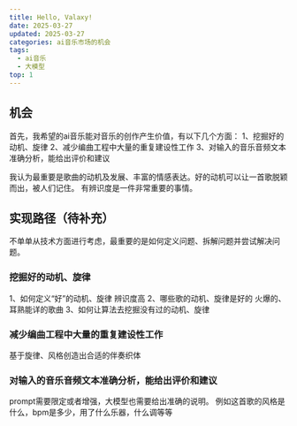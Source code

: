 ```yaml
---
title: Hello, Valaxy!
date: 2025-03-27
updated: 2025-03-27
categories: ai音乐市场的机会
tags:
  - ai音乐
  - 大模型
top: 1
---
```


## 机会
首先，我希望的ai音乐能对音乐的创作产生价值，有以下几个方面：
1、挖掘好的动机、旋律
2、减少编曲工程中大量的重复建设性工作
3、对输入的音乐音频文本准确分析，能给出评价和建议

我认为最重要是歌曲的动机及发展、丰富的情感表达。好的动机可以让一首歌脱颖而出，被人们记住。
有辨识度是一件非常重要的事情。

## 实现路径（待补充）
不单单从技术方面进行考虑，最重要的是如何定义问题、拆解问题并尝试解决问题。
### 挖掘好的动机、旋律
1、如何定义“好”的动机、旋律
辨识度高
2、哪些歌的动机、旋律是好的
火爆的、耳熟能详的歌曲
3、如何让算法去挖掘没有过的动机、旋律
### 减少编曲工程中大量的重复建设性工作
基于旋律、风格创造出合适的伴奏织体

### 对输入的音乐音频文本准确分析，能给出评价和建议
prompt需要限定或者增强，大模型也需要给出准确的说明。
例如这首歌的风格是什么，bpm是多少，用了什么乐器，什么调等等
